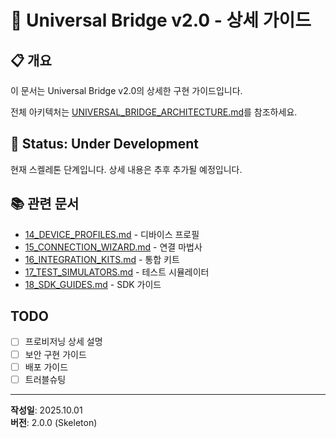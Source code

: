 # 🌉 Universal Bridge v2.0 - 상세 가이드

## 📋 개요

이 문서는 Universal Bridge v2.0의 상세한 구현 가이드입니다.

전체 아키텍처는 [UNIVERSAL_BRIDGE_ARCHITECTURE.md](./UNIVERSAL_BRIDGE_ARCHITECTURE.md)를 참조하세요.

## 🚧 Status: Under Development

현재 스켈레톤 단계입니다. 상세 내용은 추후 추가될 예정입니다.

## 📚 관련 문서

- [14_DEVICE_PROFILES.md](./14_DEVICE_PROFILES.md) - 디바이스 프로필
- [15_CONNECTION_WIZARD.md](./15_CONNECTION_WIZARD.md) - 연결 마법사
- [16_INTEGRATION_KITS.md](./16_INTEGRATION_KITS.md) - 통합 키트
- [17_TEST_SIMULATORS.md](./17_TEST_SIMULATORS.md) - 테스트 시뮬레이터
- [18_SDK_GUIDES.md](./18_SDK_GUIDES.md) - SDK 가이드

## TODO

- [ ] 프로비저닝 상세 설명
- [ ] 보안 구현 가이드
- [ ] 배포 가이드
- [ ] 트러블슈팅

---

**작성일**: 2025.10.01  
**버전**: 2.0.0 (Skeleton)

